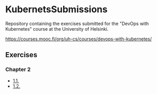 # KubernetsSubmissions

Repository containing the exercises submitted for the "DevOps with Kubernetes" course at the University of Helsinki.

<https://courses.mooc.fi/org/uh-cs/courses/devops-with-kubernetes/>

## Exercises

### Chapter 2

- [1.1.](https://github.com/Yakovyakov/KubernetsSubmissions/tree/1.1/log_output)
- [1.2.](https://github.com/Yakovyakov/KubernetsSubmissions/tree/1.2/the_project)

